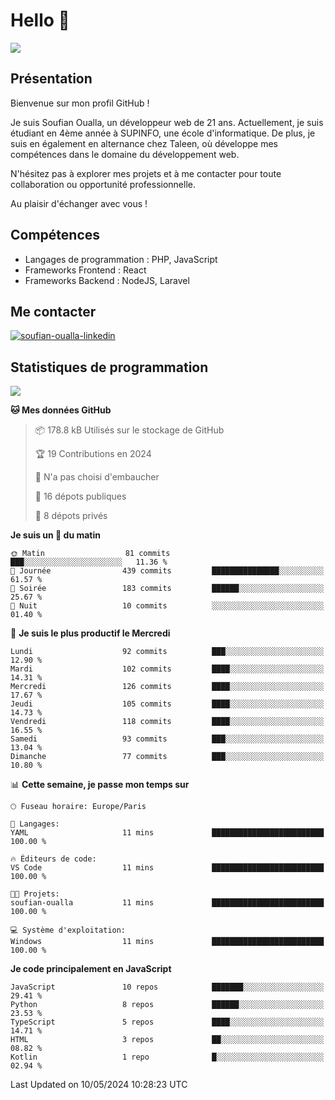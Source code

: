 # Hello 👋

![](https://komarev.com/ghpvc/?username=OSoufian&color=1a1b27)

## Présentation

Bienvenue sur mon profil GitHub !

Je suis Soufian Oualla, un développeur web de 21 ans. Actuellement, je suis étudiant en 4ème année à SUPINFO, une école d'informatique. De plus, je suis en également en alternance chez Taleen, où développe mes compétences dans le domaine du développement web.

N'hésitez pas à explorer mes projets et à me contacter pour toute collaboration ou opportunité professionnelle.

Au plaisir d'échanger avec vous !

## Compétences

- Langages de programmation : PHP, JavaScript
- Frameworks Frontend : React
- Frameworks Backend : NodeJS, Laravel

## Me contacter

<p>
<a href="https://www.linkedin.com/in/soufian-oualla/" target="_blank"><img align="center" src="https://img.shields.io/badge/-LinkedIn-0077B5?style=for-the-badge&logo=Linkedin&logoColor=white" alt="soufian-oualla-linkedin"/></a>

## Statistiques de programmation

<a href="https://github-readme-stats.vercel.app/api/top-langs/?username=OSoufian&layout=compact">
  <img align="center" src="https://github-readme-stats.vercel.app/api/top-langs/?username=OSoufian&layout=compact"/>
</a>

<br />

<!--START_SECTION:waka-->

**🐱 Mes données GitHub** 

> 📦 178.8 kB Utilisés sur le stockage de GitHub 
 > 
> 🏆 19 Contributions en 2024
 > 
> 🚫 N'a pas choisi d'embaucher
 > 
> 📜 16 dépots publiques 
 > 
> 🔑 8 dépots privés 
 > 
**Je suis un 🐤 du matin** 

```text
🌞 Matin                  81 commits          ███░░░░░░░░░░░░░░░░░░░░░░   11.36 % 
🌆 Journée                439 commits         ███████████████░░░░░░░░░░   61.57 % 
🌃 Soirée                 183 commits         ██████░░░░░░░░░░░░░░░░░░░   25.67 % 
🌙 Nuit                   10 commits          ░░░░░░░░░░░░░░░░░░░░░░░░░   01.40 % 
```
📅 **Je suis le plus productif le Mercredi** 

```text
Lundi                    92 commits          ███░░░░░░░░░░░░░░░░░░░░░░   12.90 % 
Mardi                    102 commits         ████░░░░░░░░░░░░░░░░░░░░░   14.31 % 
Mercredi                 126 commits         ████░░░░░░░░░░░░░░░░░░░░░   17.67 % 
Jeudi                    105 commits         ████░░░░░░░░░░░░░░░░░░░░░   14.73 % 
Vendredi                 118 commits         ████░░░░░░░░░░░░░░░░░░░░░   16.55 % 
Samedi                   93 commits          ███░░░░░░░░░░░░░░░░░░░░░░   13.04 % 
Dimanche                 77 commits          ███░░░░░░░░░░░░░░░░░░░░░░   10.80 % 
```


📊 **Cette semaine, je passe mon temps sur** 

```text
🕑︎ Fuseau horaire: Europe/Paris

💬 Langages: 
YAML                     11 mins             █████████████████████████   100.00 % 

🔥 Éditeurs de code: 
VS Code                  11 mins             █████████████████████████   100.00 % 

🐱‍💻 Projets: 
soufian-oualla           11 mins             █████████████████████████   100.00 % 

💻 Système d'exploitation: 
Windows                  11 mins             █████████████████████████   100.00 % 
```

**Je code principalement en JavaScript** 

```text
JavaScript               10 repos            ███████░░░░░░░░░░░░░░░░░░   29.41 % 
Python                   8 repos             ██████░░░░░░░░░░░░░░░░░░░   23.53 % 
TypeScript               5 repos             ████░░░░░░░░░░░░░░░░░░░░░   14.71 % 
HTML                     3 repos             ██░░░░░░░░░░░░░░░░░░░░░░░   08.82 % 
Kotlin                   1 repo              █░░░░░░░░░░░░░░░░░░░░░░░░   02.94 % 
```




 Last Updated on 10/05/2024 10:28:23 UTC
<!--END_SECTION:waka-->